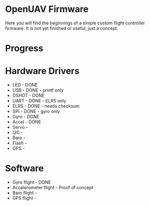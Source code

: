 # OpenUAV Firmware
Here you will find the beginnings of a simple custom flight controller
firmware. It is not yet finished or useful, just a concept.

# Progress

# Hardware Drivers
* LED   - DONE
* USB   - DONE - printf only
* DSHOT - DONE
* UART  - DONE - ELRS only
* ELRS  - DONE - needs checksum
* SPI   - DONE - gyro only
* Gyro  - DONE
* Accel - DONE
* Servo -
* I2C   -
* Baro  -
* Flash -
* GPS   -

# Software
* Gyro flight          - DONE
* Accelerometer flight - Proof of concept
* Baro flight          -
* GPS flight           -
